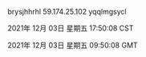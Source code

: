 brysjhhrhl 59.174.25.102 yqqlmgsycl

2021年 12月 03日 星期五 17:50:08 CST

2021年 12月 03日 星期五 09:50:08 GMT
